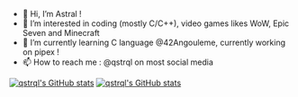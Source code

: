 - 👋 Hi, I’m Astral ! 
- 👀 I’m interested in coding (mostly C/C++), video games likes WoW, Epic Seven and Minecraft
- 🌱 I’m currently learning C language @42Angouleme, currently working on pipex !
- 📫 How to reach me : @qstrql on most social media

[![qstrql's GitHub stats](https://github-readme-stats.vercel.app/api/top-langs/?username=qstrql&hide=java,html,css&layout=compact&theme=dracula&hide_title=false&])](https://github.com/anuraghazra/github-readme-stats)
[![qstrql's GitHub stats](https://github-readme-stats.vercel.app/api?username=qstrql&theme=dracula&show_icons=false&hide_rank=true&hide=issues&hide_title=true)](https://github.com/anuraghazra/github-readme-stats)
<!---
qstrql/qstrql is a ✨ special ✨ repository because its `README.md` (this file) appears on your GitHub profile.
You can click the Preview link to take a look at your changes.
--->
